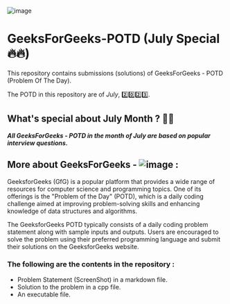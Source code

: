 ![image](https://github.com/nikhilsp242/GeeksForGeeks-POTD/assets/112267674/3186627c-8126-4236-bc77-e9b2155c8e86)


# GeeksForGeeks-POTD (July Special🔥🔥)
This repository contains submissions (solutions) of GeeksForGeeks - POTD (Problem Of The Day). 

The POTD in this repository are of _July_, 2️⃣0️⃣2️⃣3️⃣. 

## What's special about July Month ? 📆🤔
***All GeeksForGeeks - POTD in the month of July are based on popular interview questions.***

## More about GeeksForGeeks - ![image](https://github.com/nikhilsp242/GeeksForGeeks-POTD/assets/112267674/99806be3-f4f8-4ea1-b99e-7299049bfdb7) :

GeeksforGeeks (GfG) is a popular platform that provides a wide range of resources for computer science and programming topics. One of its offerings is the "Problem of the Day" (POTD), which is a daily coding challenge aimed at improving problem-solving skills and enhancing knowledge of data structures and algorithms.

The GeeksforGeeks POTD typically consists of a daily coding problem statement along with sample inputs and outputs. Users are encouraged to solve the problem using their preferred programming language and submit their solutions on the GeeksforGeeks website.

### The following are the contents in the repository :
  - Problem Statement (ScreenShot) in a markdown file.
  - Solution to the problem in a cpp file.
  - An executable file.



